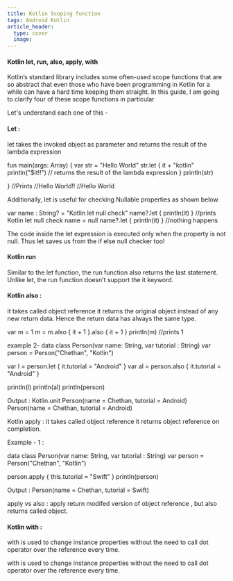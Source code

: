 ```yaml
---
title: Kotlin Scoping function
tags: Android Kotlin
article_header:
  type: cover
  image:
---
```



#### Kotlin let, run, also, apply, with

Kotlin’s standard library includes some often-used scope functions that are so abstract that even those who have been 
programming in Kotlin for a while can have a hard time keeping them straight. In this guide, I am going to clarify four 
of these scope functions in particular


Let's understand each one of this - 

#### Let : 

let takes the invoked object  as  parameter and returns the result of the lambda expression

fun main(args: Array<String>) {
    var str = "Hello World" 
    str.let { 
      it + "kotlin"
      println("$it!!") //  returns the result of the lambda expression
      }
    println(str) 

}
//Prints
//Hello World!!
//Hello World



Additionally, let is useful for checking Nullable properties as shown below.

var name : String? = "Kotlin let null check"
name?.let { println(it) } //prints Kotlin let null check
name = null
name?.let { println(it) } //nothing happens

The code inside the let expression is executed only when the property is not null. Thus let saves us from the if else null checker too!


#### Kotlin run

Similar to the let function, the run function also returns the last statement.
Unlike let, the run function doesn’t support the it keyword.


#### Kotlin also :

it takes called object reference 
it returns the original object instead of any new return data. Hence the return data has always the same type.

var m = 1
m = m.also { it + 1 }.also { it + 1 }
println(m) //prints 1 


example 2- 
data class Person(var name: String, var tutorial : String)
var person = Person("Chethan", "Kotlin")

var l = person.let { it.tutorial = "Android" }
var al = person.also { it.tutorial = "Android" }
    
println(l)
println(al)
println(person)

Output : 
Kotlin.unit
Person(name = Chethan, tutorial = Android)
Person(name = Chethan, tutorial = Android)


Kotlin apply : 
it takes called object reference 
it returns object reference on completion.

Example - 1 : 

data class Person(var name: String, var tutorial : String)
var person = Person("Chethan", "Kotlin")

person.apply { this.tutorial = "Swift" }
println(person)

Output : 
Person(name = Chethan, tutorial = Swift)

apply vs also : apply return modifed version of object reference , but also returns called object. 

#### Kotlin with : 

with is used to change instance properties without the need to call dot operator over the reference every time.

with is used to change instance properties without the need to call dot operator over the reference every time.

